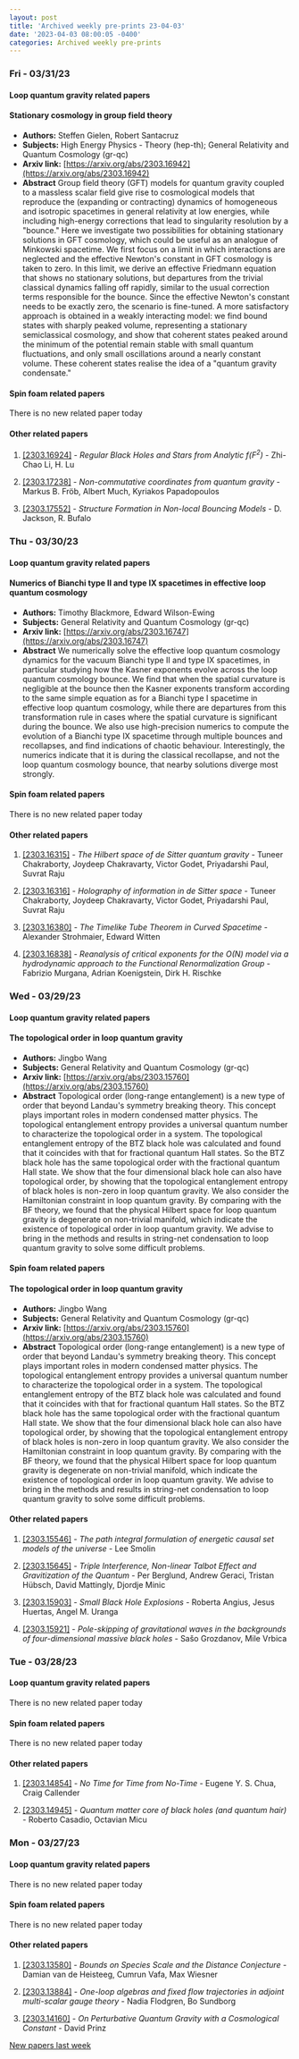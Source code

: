 ```yaml
---
layout: post
title: 'Archived weekly pre-prints 23-04-03'
date: '2023-04-03 08:00:05 -0400'
categories: Archived weekly pre-prints
---
```



### Fri - 03/31/23

#### Loop quantum gravity related papers

#### **Stationary cosmology in group field theory**
 - **Authors:** Steffen Gielen, Robert Santacruz
 - **Subjects:** High Energy Physics - Theory (hep-th); General Relativity and Quantum Cosmology (gr-qc)
 - **Arxiv link:** [https://arxiv.org/abs/2303.16942](https://arxiv.org/abs/2303.16942)
 - **Abstract**
 Group field theory (GFT) models for quantum gravity coupled to a massless scalar field give rise to cosmological models that reproduce the (expanding or contracting) dynamics of homogeneous and isotropic spacetimes in general relativity at low energies, while including high-energy corrections that lead to singularity resolution by a "bounce." Here we investigate two possibilities for obtaining stationary solutions in GFT cosmology, which could be useful as an analogue of Minkowski spacetime. We first focus on a limit in which interactions are neglected and the effective Newton's constant in GFT cosmology is taken to zero. In this limit, we derive an effective Friedmann equation that shows no stationary solutions, but departures from the trivial classical dynamics falling off rapidly, similar to the usual correction terms responsible for the bounce. Since the effective Newton's constant needs to be exactly zero, the scenario is fine-tuned. A more satisfactory approach is obtained in a weakly interacting model: we find bound states with sharply peaked volume, representing a stationary semiclassical cosmology, and show that coherent states peaked around the minimum of the potential remain stable with small quantum fluctuations, and only small oscillations around a nearly constant volume. These coherent states realise the idea of a "quantum gravity condensate." 

#### Spin foam related papers

There is no new related paper today 



#### Other related papers

1. [[2303.16924]](https://arxiv.org/abs/2303.16924) - *Regular Black Holes and Stars from Analytic $f(F^2)$* - Zhi-Chao Li, H. Lu

1. [[2303.17238]](https://arxiv.org/abs/2303.17238) - *Non-commutative coordinates from quantum gravity* - Markus B. Fröb, Albert Much, Kyriakos Papadopoulos

1. [[2303.17552]](https://arxiv.org/abs/2303.17552) - *Structure Formation in Non-local Bouncing Models* - D. Jackson, R. Bufalo



### Thu - 03/30/23

#### Loop quantum gravity related papers

#### **Numerics of Bianchi type II and type IX spacetimes in effective loop  quantum cosmology**
 - **Authors:** Timothy Blackmore, Edward Wilson-Ewing
 - **Subjects:** General Relativity and Quantum Cosmology (gr-qc)
 - **Arxiv link:** [https://arxiv.org/abs/2303.16747](https://arxiv.org/abs/2303.16747)
 - **Abstract**
 We numerically solve the effective loop quantum cosmology dynamics for the vacuum Bianchi type II and type IX spacetimes, in particular studying how the Kasner exponents evolve across the loop quantum cosmology bounce. We find that when the spatial curvature is negligible at the bounce then the Kasner exponents transform according to the same simple equation as for a Bianchi type I spacetime in effective loop quantum cosmology, while there are departures from this transformation rule in cases where the spatial curvature is significant during the bounce. We also use high-precision numerics to compute the evolution of a Bianchi type IX spacetime through multiple bounces and recollapses, and find indications of chaotic behaviour. Interestingly, the numerics indicate that it is during the classical recollapse, and not the loop quantum cosmology bounce, that nearby solutions diverge most strongly. 

#### Spin foam related papers

There is no new related paper today 



#### Other related papers

1. [[2303.16315]](https://arxiv.org/abs/2303.16315) - *The Hilbert space of de Sitter quantum gravity* - Tuneer Chakraborty, Joydeep Chakravarty, Victor Godet, Priyadarshi Paul, Suvrat Raju

1. [[2303.16316]](https://arxiv.org/abs/2303.16316) - *Holography of information in de Sitter space* - Tuneer Chakraborty, Joydeep Chakravarty, Victor Godet, Priyadarshi Paul, Suvrat Raju

1. [[2303.16380]](https://arxiv.org/abs/2303.16380) - *The Timelike Tube Theorem in Curved Spacetime* - Alexander Strohmaier, Edward Witten

1. [[2303.16838]](https://arxiv.org/abs/2303.16838) - *Reanalysis of critical exponents for the O(N) model via a hydrodynamic  approach to the Functional Renormalization Group* - Fabrizio Murgana, Adrian Koenigstein, Dirk H. Rischke



### Wed - 03/29/23

#### Loop quantum gravity related papers

#### **The topological order in loop quantum gravity**
 - **Authors:** Jingbo Wang
 - **Subjects:** General Relativity and Quantum Cosmology (gr-qc)
 - **Arxiv link:** [https://arxiv.org/abs/2303.15760](https://arxiv.org/abs/2303.15760)
 - **Abstract**
 Topological order (long-range entanglement) is a new type of order that beyond Landau's symmetry breaking theory. This concept plays important roles in modern condensed matter physics. The topological entanglement entropy provides a universal quantum number to characterize the topological order in a system. The topological entanglement entropy of the BTZ black hole was calculated and found that it coincides with that for fractional quantum Hall states. So the BTZ black hole has the same topological order with the fractional quantum Hall state. We show that the four dimensional black hole can also have topological order, by showing that the topological entanglement entropy of black holes is non-zero in loop quantum gravity. We also consider the Hamiltonian constraint in loop quantum gravity. By comparing with the BF theory, we found that the physical Hilbert space for loop quantum gravity is degenerate on non-trivial manifold, which indicate the existence of topological order in loop quantum gravity. We advise to bring in the methods and results in string-net condensation to loop quantum gravity to solve some difficult problems. 

#### Spin foam related papers

#### **The topological order in loop quantum gravity**
 - **Authors:** Jingbo Wang
 - **Subjects:** General Relativity and Quantum Cosmology (gr-qc)
 - **Arxiv link:** [https://arxiv.org/abs/2303.15760](https://arxiv.org/abs/2303.15760)
 - **Abstract**
 Topological order (long-range entanglement) is a new type of order that beyond Landau's symmetry breaking theory. This concept plays important roles in modern condensed matter physics. The topological entanglement entropy provides a universal quantum number to characterize the topological order in a system. The topological entanglement entropy of the BTZ black hole was calculated and found that it coincides with that for fractional quantum Hall states. So the BTZ black hole has the same topological order with the fractional quantum Hall state. We show that the four dimensional black hole can also have topological order, by showing that the topological entanglement entropy of black holes is non-zero in loop quantum gravity. We also consider the Hamiltonian constraint in loop quantum gravity. By comparing with the BF theory, we found that the physical Hilbert space for loop quantum gravity is degenerate on non-trivial manifold, which indicate the existence of topological order in loop quantum gravity. We advise to bring in the methods and results in string-net condensation to loop quantum gravity to solve some difficult problems. 



#### Other related papers

1. [[2303.15546]](https://arxiv.org/abs/2303.15546) - *The path integral formulation of energetic causal set models of the  universe* - Lee Smolin

1. [[2303.15645]](https://arxiv.org/abs/2303.15645) - *Triple Interference, Non-linear Talbot Effect and Gravitization of the  Quantum* - Per Berglund, Andrew Geraci, Tristan Hübsch, David Mattingly, Djordje Minic

1. [[2303.15903]](https://arxiv.org/abs/2303.15903) - *Small Black Hole Explosions* - Roberta Angius, Jesus Huertas, Angel M. Uranga

1. [[2303.15921]](https://arxiv.org/abs/2303.15921) - *Pole-skipping of gravitational waves in the backgrounds of  four-dimensional massive black holes* - Sašo Grozdanov, Mile Vrbica



### Tue - 03/28/23

#### Loop quantum gravity related papers

There is no new related paper today 

#### Spin foam related papers

There is no new related paper today 



#### Other related papers

1. [[2303.14854]](https://arxiv.org/abs/2303.14854) - *No Time for Time from No-Time* - Eugene Y. S. Chua, Craig Callender

1. [[2303.14945]](https://arxiv.org/abs/2303.14945) - *Quantum matter core of black holes (and quantum hair)* - Roberto Casadio, Octavian Micu



### Mon - 03/27/23

#### Loop quantum gravity related papers

There is no new related paper today 

#### Spin foam related papers

There is no new related paper today 



#### Other related papers

1. [[2303.13580]](https://arxiv.org/abs/2303.13580) - *Bounds on Species Scale and the Distance Conjecture* - Damian van de Heisteeg, Cumrun Vafa, Max Wiesner

1. [[2303.13884]](https://arxiv.org/abs/2303.13884) - *One-loop algebras and fixed flow trajectories in adjoint multi-scalar  gauge theory* - Nadia Flodgren, Bo Sundborg

1. [[2303.14160]](https://arxiv.org/abs/2303.14160) - *On Perturbative Quantum Gravity with a Cosmological Constant* - David Prinz






[New papers last week]({{site.url}}/archived/weekly/pre-prints/2023/03/27/archived_weekly_papers.html)